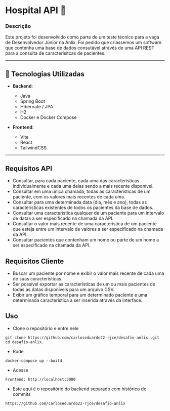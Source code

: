 # Hospital API 🏥

### Descrição
Este projeto foi desenvolvido como parte de um teste técnico para a vaga de Desenvolvedor Júnior na Anlix. Foi pedido que criassemos um software que contenha uma base de dados consutável através de uma API REST para a consulta de caracterísitcas de pacientes.

---

## 🚀 Tecnologias Utilizadas

- **Backend**:
  - Java
  - Spring Boot
  - Hibernate / JPA
  - H2
  - Docker e Docker Compose

- **Frontend**:
  - Vite
  - React
  - TailwindCSS

---

## Requisitos API

- Consultar, para cada paciente, cada uma das características individualmente e cada uma delas sendo a mais recente disponível.
- Consultar em uma única chamada, todas as características de um paciente, com os valores mais recentes de cada uma.
- Consultar para uma determinada data (dia, mês e ano), todas as características existentes de todos os pacientes da base de dados.
- Consultar uma característica qualquer de um paciente para um intervalo de datas a ser especificado na chamada da API.
- Consultar o valor mais recente de uma característica de um paciente que esteja entre um intervalo de valores a ser especificado na chamada da API.
- Consultar pacientes que contenham um nome ou parte de um nome a ser especificado na chamada da API.

## Requisitos Cliente

- Buscar um paciente por nome e exibir o valor mais recente de cada uma de suas características.
- Ser possível exportar as características de um ou mais pacientes de todas as datas disponíveis para um arquivo CSV.
- Exibir um gráfico temporal para um determinado paciente e uma determinada característica a ser inserida através da interface.

## Uso

- Clone o repositório e entre nele

```
git clone https://github.com/carloseduardo22-rjce/desafio-anlix..git
cd desafio-anlix.
```

- Rode

```
docker-compose up --build
```

- Acesse

```
Frontend: http://localhost:3000
```

- Este aqui é o repositório do backend separado com histórico de commits
```
https://github.com/carloseduardo22-rjce/desafio-anlix
```
